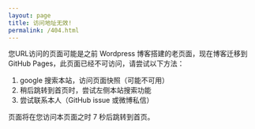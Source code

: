 ```yaml
---
layout: page
title: 访问地址无效!
permalink: /404.html
---
```


您URL访问的页面可能是之前 Wordpress 博客搭建的老页面，现在博客迁移到 GitHub Pages，此页面已经不可访问，请尝试以下方法：

1. google 搜索本站，访问页面快照（可能不可用）
2. 稍后跳转到首页时，尝试左侧本站搜索功能
3. 尝试联系本人（GitHub issue 或微博私信）

页面将在您访问本页面之时 7 秒后跳转到首页。
